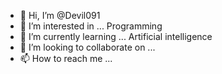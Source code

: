 - 👋 Hi, I’m @Devil091
- 👀 I’m interested in ... Programming
- 🌱 I’m currently learning ... Artificial intelligence
- 💞️ I’m looking to collaborate on ... 
- 📫 How to reach me ...

<!---
Devil091/Devil091 is a ✨ special ✨ repository because its `README.md` (this file) appears on your GitHub profile.
You can click the Preview link to take a look at your changes.
--->
